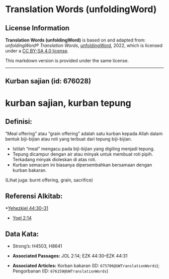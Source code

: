 # Translation Words (unfoldingWord)

## License Information

**Translation Words (unfoldingWord)** is based on and adapted from: _unfoldingWord® Translation Words_, [unfoldingWord](https://unfoldingword.org/utw), 2022, which is licensed under a [CC BY-SA 4.0 license](https://creativecommons.org/licenses/by-sa/4.0/legalcode.en).

This markdown version is provided under the same license.



--------------------------------

## Kurban sajian (id: 676028)

kurban sajian, kurban tepung
============================

Definisi:
---------

“Meal offering” atau “grain offering” adalah satu kurban kepada Allah dalam bentuk biji\-bijian atau roti yang terbuat dari tepung biji\-bijian.

* Istilah “meal” mengacu pada biji\-bijian yang digiling menjadi tepung.
* Tepung dicampur dengan air atau minyak untuk membuat roti pipih. Terkadang minyak dioleskan di atas roti.
* Kurban semacam ini biasanya dipersembahkan bersamaan dengan kurban bakaran.

(Lihat juga: burnt offering, grain, sacrifice)

Referensi Alkitab:
------------------

\*[Yehezkiel 44:30–31](https://ref.ly/Ezek44:30-Ezek44:31)

* [Yoel 2:14](https://ref.ly/Joel2:14)

Data Kata:
----------

* Strong’s: H4503, H8641

* **Associated Passages:** JOL 2:14; EZK 44:30–EZK 44:31
* **Associated Articles:** Korban bakaran (ID: `675706@UWTranslationWords`); Pengorbanan (ID: `676159@UWTranslationWords`)

